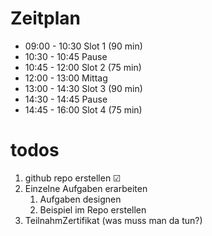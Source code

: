 # Zeitplan
* 09:00 - 10:30 Slot 1 (90 min)
* 10:30 - 10:45 Pause
* 10:45 - 12:00 Slot 2 (75 min)
* 12:00 - 13:00 Mittag
* 13:00 - 14:30 Slot 3 (90 min)
* 14:30 - 14:45 Pause
* 14:45 - 16:00 Slot 4 (75 min)

# todos
1. github repo erstellen &#x2611;
2. Einzelne Aufgaben erarbeiten
   1. Aufgaben designen
   2. Beispiel im Repo erstellen
3. TeilnahmZertifikat (was muss man da tun?)

